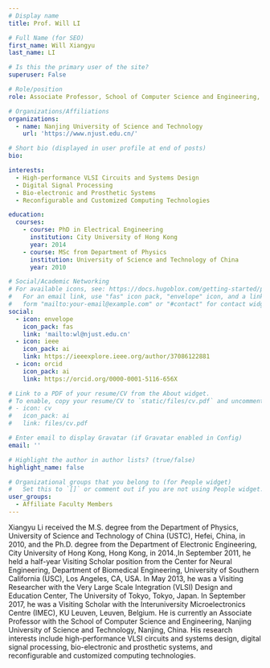 ```yaml
---
# Display name
title: Prof. Will LI

# Full Name (for SEO)
first_name: Will Xiangyu
last_name: LI

# Is this the primary user of the site?
superuser: False

# Role/position
role: Associate Professor, School of Computer Science and Engineering, NJUST

# Organizations/Affiliations
organizations:
  - name: Nanjing University of Science and Technology
    url: 'https://www.njust.edu.cn/'

# Short bio (displayed in user profile at end of posts)
bio: 

interests:
  - High-performance VLSI Circuits and Systems Design
  - Digital Signal Processing 
  - Bio-electronic and Prosthetic Systems 
  - Reconfigurable and Customized Computing Technologies

education:
  courses:
    - course: PhD in Electrical Engineering
      institution: City University of Hong Kong
      year: 2014
    - course: MSc from Department of Physics
      institution: University of Science and Technology of China
      year: 2010

# Social/Academic Networking
# For available icons, see: https://docs.hugoblox.com/getting-started/page-builder/#icons
#   For an email link, use "fas" icon pack, "envelope" icon, and a link in the
#   form "mailto:your-email@example.com" or "#contact" for contact widget.
social:
  - icon: envelope
    icon_pack: fas
    link: 'mailto:wl@njust.edu.cn'
  - icon: ieee
    icon_pack: ai
    link: https://ieeexplore.ieee.org/author/37086122881  
  - icon: orcid
    icon_pack: ai
    link: https://orcid.org/0000-0001-5116-656X

# Link to a PDF of your resume/CV from the About widget.
# To enable, copy your resume/CV to `static/files/cv.pdf` and uncomment the lines below.
# - icon: cv
#   icon_pack: ai
#   link: files/cv.pdf

# Enter email to display Gravatar (if Gravatar enabled in Config)
email: ''

# Highlight the author in author lists? (true/false)
highlight_name: false

# Organizational groups that you belong to (for People widget)
#   Set this to `[]` or comment out if you are not using People widget.
user_groups:
  - Affiliate Faculty Members
---
```


Xiangyu Li received the M.S. degree from the Department of Physics, University of Science and Technology of China (USTC), Hefei, China, in 2010, and the Ph.D. degree from the Department of Electronic Engineering, City University of Hong Kong, Hong Kong, in 2014.,In September 2011, he held a half-year Visiting Scholar position from the Center for Neural Engineering, Department of Biomedical Engineering, University of Southern California (USC), Los Angeles, CA, USA. In May 2013, he was a Visiting Researcher with the Very Large Scale Integration (VLSI) Design and Education Center, The University of Tokyo, Tokyo, Japan. In September 2017, he was a Visiting Scholar with the Interuniversity Microelectronics Centre (IMEC), KU Leuven, Leuven, Belgium. He is currently an Associate Professor with the School of Computer Science and Engineering, Nanjing University of Science and Technology, Nanjing, China. His research interests include high-performance VLSI circuits and systems design, digital signal processing, bio-electronic and prosthetic systems, and reconfigurable and customized computing technologies.